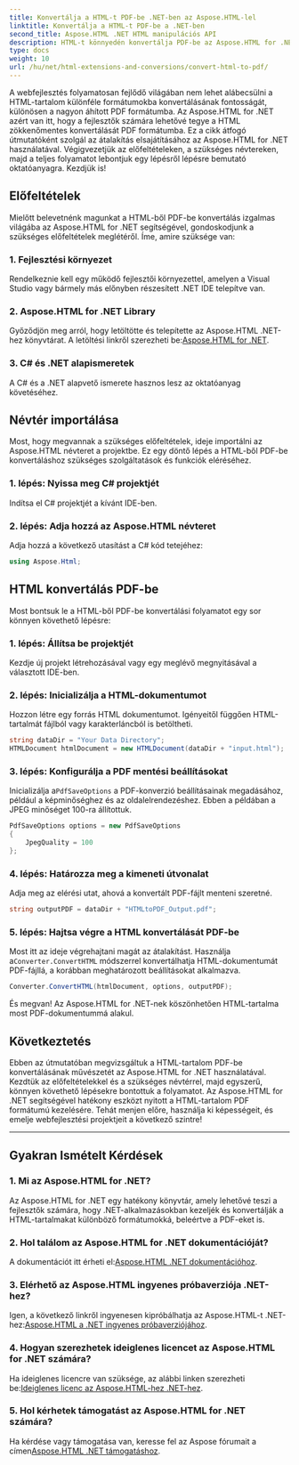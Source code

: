 ```yaml
---
title: Konvertálja a HTML-t PDF-be .NET-ben az Aspose.HTML-lel
linktitle: Konvertálja a HTML-t PDF-be a .NET-ben
second_title: Aspose.HTML .NET HTML manipulációs API
description: HTML-t könnyedén konvertálja PDF-be az Aspose.HTML for .NET segítségével. Kövesse lépésenkénti útmutatónkat, és engedje szabadjára a HTML-ből PDF-be konvertálás erejét.
type: docs
weight: 10
url: /hu/net/html-extensions-and-conversions/convert-html-to-pdf/
---
```


A webfejlesztés folyamatosan fejlődő világában nem lehet alábecsülni a HTML-tartalom különféle formátumokba konvertálásának fontosságát, különösen a nagyon áhított PDF formátumba. Az Aspose.HTML for .NET azért van itt, hogy a fejlesztők számára lehetővé tegye a HTML zökkenőmentes konvertálását PDF formátumba. Ez a cikk átfogó útmutatóként szolgál az átalakítás elsajátításához az Aspose.HTML for .NET használatával. Végigvezetjük az előfeltételeken, a szükséges névtereken, majd a teljes folyamatot lebontjuk egy lépésről lépésre bemutató oktatóanyagra. Kezdjük is!

## Előfeltételek

Mielőtt belevetnénk magunkat a HTML-ből PDF-be konvertálás izgalmas világába az Aspose.HTML for .NET segítségével, gondoskodjunk a szükséges előfeltételek meglétéről. Íme, amire szüksége van:

### 1. Fejlesztési környezet

Rendelkeznie kell egy működő fejlesztői környezettel, amelyen a Visual Studio vagy bármely más előnyben részesített .NET IDE telepítve van.

### 2. Aspose.HTML for .NET Library

Győződjön meg arról, hogy letöltötte és telepítette az Aspose.HTML .NET-hez könyvtárat. A letöltési linkről szerezheti be:[Aspose.HTML for .NET](https://releases.aspose.com/html/net/).

### 3. C# és .NET alapismeretek

A C# és a .NET alapvető ismerete hasznos lesz az oktatóanyag követéséhez.

## Névtér importálása

Most, hogy megvannak a szükséges előfeltételek, ideje importálni az Aspose.HTML névteret a projektbe. Ez egy döntő lépés a HTML-ből PDF-be konvertáláshoz szükséges szolgáltatások és funkciók eléréséhez.

### 1. lépés: Nyissa meg C# projektjét

Indítsa el C# projektjét a kívánt IDE-ben.

### 2. lépés: Adja hozzá az Aspose.HTML névteret

Adja hozzá a következő utasítást a C# kód tetejéhez:

```csharp
using Aspose.Html;
```

## HTML konvertálás PDF-be

Most bontsuk le a HTML-ből PDF-be konvertálási folyamatot egy sor könnyen követhető lépésre:

### 1. lépés: Állítsa be projektjét

Kezdje új projekt létrehozásával vagy egy meglévő megnyitásával a választott IDE-ben.

### 2. lépés: Inicializálja a HTML-dokumentumot

Hozzon létre egy forrás HTML dokumentumot. Igényeitől függően HTML-tartalmát fájlból vagy karakterláncból is betöltheti.

```csharp
string dataDir = "Your Data Directory";
HTMLDocument htmlDocument = new HTMLDocument(dataDir + "input.html");
```

### 3. lépés: Konfigurálja a PDF mentési beállításokat

 Inicializálja a`PdfSaveOptions` a PDF-konverzió beállításainak megadásához, például a képminőséghez és az oldalelrendezéshez. Ebben a példában a JPEG minőséget 100-ra állítottuk.

```csharp
PdfSaveOptions options = new PdfSaveOptions
{
    JpegQuality = 100
};
```

### 4. lépés: Határozza meg a kimeneti útvonalat

Adja meg az elérési utat, ahová a konvertált PDF-fájlt menteni szeretné.

```csharp
string outputPDF = dataDir + "HTMLtoPDF_Output.pdf";
```

### 5. lépés: Hajtsa végre a HTML konvertálását PDF-be

 Most itt az ideje végrehajtani magát az átalakítást. Használja a`Converter.ConvertHTML` módszerrel konvertálhatja HTML-dokumentumát PDF-fájllá, a korábban meghatározott beállításokat alkalmazva.

```csharp
Converter.ConvertHTML(htmlDocument, options, outputPDF);
```

És megvan! Az Aspose.HTML for .NET-nek köszönhetően HTML-tartalma most PDF-dokumentummá alakul.

## Következtetés

Ebben az útmutatóban megvizsgáltuk a HTML-tartalom PDF-be konvertálásának művészetét az Aspose.HTML for .NET használatával. Kezdtük az előfeltételekkel és a szükséges névtérrel, majd egyszerű, könnyen követhető lépésekre bontottuk a folyamatot. Az Aspose.HTML for .NET segítségével hatékony eszközt nyitott a HTML-tartalom PDF formátumú kezelésére. Tehát menjen előre, használja ki képességeit, és emelje webfejlesztési projektjeit a következő szintre!

---

## Gyakran Ismételt Kérdések

### 1. Mi az Aspose.HTML for .NET?

Az Aspose.HTML for .NET egy hatékony könyvtár, amely lehetővé teszi a fejlesztők számára, hogy .NET-alkalmazásokban kezeljék és konvertálják a HTML-tartalmakat különböző formátumokká, beleértve a PDF-eket is.

### 2. Hol találom az Aspose.HTML for .NET dokumentációját?

 A dokumentációt itt érheti el:[Aspose.HTML .NET dokumentációhoz](https://reference.aspose.com/html/net/).

### 3. Elérhető az Aspose.HTML ingyenes próbaverziója .NET-hez?

 Igen, a következő linkről ingyenesen kipróbálhatja az Aspose.HTML-t .NET-hez:[Aspose.HTML a .NET ingyenes próbaverziójához](https://releases.aspose.com/).

### 4. Hogyan szerezhetek ideiglenes licencet az Aspose.HTML for .NET számára?

Ha ideiglenes licencre van szüksége, az alábbi linken szerezheti be:[Ideiglenes licenc az Aspose.HTML-hez .NET-hez](https://purchase.aspose.com/temporary-license/).

### 5. Hol kérhetek támogatást az Aspose.HTML for .NET számára?

 Ha kérdése vagy támogatása van, keresse fel az Aspose fórumait a címen[Aspose.HTML .NET támogatáshoz](https://forum.aspose.com/).